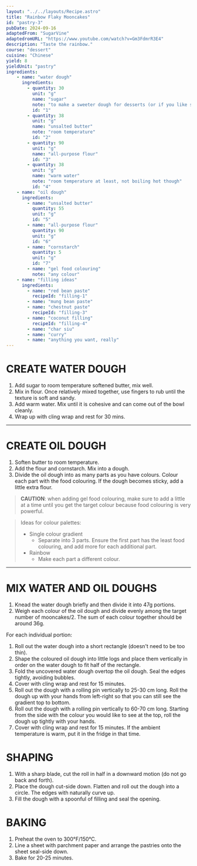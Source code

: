 ```yaml
---
layout: "../../layouts/Recipe.astro"
title: "Rainbow Flaky Mooncakes"
id: "pastry-3"
pubDate: 2024-09-16
adaptedFrom: "SugarVine"
adaptedromURL: "https://www.youtube.com/watch?v=Gm3FdmrR3E4"
description: "Taste the rainbow."
course: "dessert"
cuisine: "Chinese"
yield: 8
yieldUnit: "pastry"
ingredients:
    - name: "water dough"
      ingredients:
        - quantity: 30
          unit: "g"
          name: "sugar"
          note: "to make a sweeter dough for desserts (or if you like sweet), add 3x the sugar"
          id: "1"
        - quantity: 38
          unit: "g"
          name: "unsalted butter"
          note: "room temperature"
          id: "2"
        - quantity: 90
          unit: "g"
          name: "all-purpose flour"
          id: "3"
        - quantity: 38
          unit: "g"
          name: "warm water"
          note: "room temperature at least, not boiling hot though"
          id: "4"
    - name: "oil dough"
      ingredients:
        - name: "unsalted butter"
          quantity: 55
          unit: "g"
          id: "5"
        - name: "all-purpose flour"
          quantity: 90
          unit: "g"
          id: "6"
        - name: "cornstarch"
          quantity: 5
          unit: "g"
          id: "7"
        - name: "gel food colouring"
          note: "any colour"
    - name: "filling ideas"
      ingredients:
        - name: "red bean paste"
          recipeId: "filling-1"
        - name: "mung bean paste"
        - name: "chestnut paste"
          recipeId: "filling-3"
        - name: "coconut filling"
          recipeId: "filling-4"
        - name: "char siu"
        - name: "curry"
        - name: "anything you want, really"
---
```

# CREATE WATER DOUGH
1. Add <span class="ingredient" data-id="1">sugar</span> to room temperature softened <span class="ingredient" data-id="2">butter</span>, mix well.
2. Mix in <span class="ingredient" data-id="3">flour</span>. Once relatively mixed together, use fingers to rub until the texture is soft and sandy.
3. Add <span class="ingredient" data-id="4">warm water</span>. Mix until it is cohesive and can come out of the bowl cleanly. 
4. Wrap up with cling wrap and rest for 30 mins.
---
# CREATE OIL DOUGH
1. Soften <span class="ingredient" data-id="5">butter</span> to room temperature.
2. Add the <span class="ingredient" data-id="6">flour</span> and <span class="ingredient" data-id="7">cornstarch</span>. Mix into a dough.
3. Divide the oil dough into as many parts as you have colours. Colour each part with the <span class="ingredient">food colouring</span>. If the dough becomes sticky, add a little extra flour.
> **CAUTION**: when adding gel food colouring, make sure to add a little at a time until you get the target colour because food colouring is very powerful.

> Ideas for colour palettes: 
> - Single colour gradient
>   - Separate into 3 parts. Ensure the first part has the least food colouring, and add more for each additional part.
> - Rainbow
>   - Make each part a different colour. 
---
# MIX WATER AND OIL DOUGHS
1. Knead the water dough briefly and then divide it into 47g portions.
2. Weigh each colour of the oil dough and divide evenly among the target number of mooncakes/2. The sum of each colour together should be around 36g.

For each individual portion:

1. Roll out the water dough into a short rectangle (doesn't need to be too thin).
2. Shape the coloured oil dough into little logs and place them vertically in order on the water dough to fit half of the rectangle.
3. Fold the uncovered water dough overtop the oil dough. Seal the edges tightly, avoiding bubbles.
4. Cover with cling wrap and rest for 15 minutes.
5. Roll out the dough with a rolling pin vertically to 25-30 cm long. Roll the dough up with your hands from left-right so that you can still see the gradient top to bottom.
6. Roll out the dough with a rolling pin vertically to 60-70 cm long. Starting from the side with the colour you would like to see at the top, roll the dough up tightly with your hands. 
7. Cover with cling wrap and rest for 15 minutes. If the ambient temperature is warm, put it in the fridge in that time.

# SHAPING
1. With a sharp blade, cut the roll in half in a downward motion (do not go back and forth).
2. Place the dough cut-side down. Flatten and roll out the dough into a circle. The edges with naturally curve up.
3. Fill the dough with a spoonful of filling and seal the opening.

# BAKING
1. Preheat the oven to 300°F/150°C.
2. Line a sheet with parchment paper and arrange the pastries onto the sheet seal-side down.
3. Bake for 20-25 minutes.